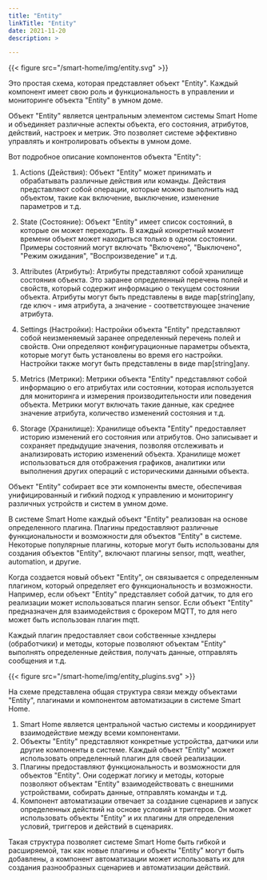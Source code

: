 ```yaml
---
title: "Entity"
linkTitle: "Entity"
date: 2021-11-20
description: >

---
```


{{< figure src="/smart-home/img/entity.svg" >}}

Это простая схема, которая представляет объект "Entity".
Каждый компонент имеет свою роль и функциональность в управлении и мониторинге объекта "Entity" в умном доме.

Объект "Entity" является центральным элементом системы Smart Home и объединяет различные аспекты объекта, его состояния,
атрибутов, действий, настроек и метрик. Это позволяет системе эффективно управлять и контролировать объекты в умном
доме.

Вот подробное описание компонентов объекта "Entity":

1. Actions (Действия): Объект "Entity" может принимать и обрабатывать различные действия или команды. Действия
   представляют
   собой операции, которые можно выполнить над объектом, такие как включение, выключение, изменение параметров и т.д.

2. State (Состояние): Объект "Entity" имеет список состояний, в которые он может переходить. В каждый конкретный момент
   времени объект может находиться только в одном состоянии. Примеры состояний могут включать "Включено", "Выключено",
   "Режим ожидания", "Воспроизведение" и т.д.

3. Attributes (Атрибуты): Атрибуты представляют собой хранилище состояния объекта. Это заранее определенный перечень
   полей и свойств, который содержит информацию о текущем состоянии объекта. Атрибуты могут быть представлены в виде
   map[string]any,
   где ключ - имя атрибута, а значение - соответствующее значение атрибута.

4. Settings (Настройки): Настройки объекта "Entity" представляют собой неизменяемый заранее определенный перечень полей
   и свойств.
   Они определяют конфигурационные параметры объекта, которые могут быть установлены во время его настройки. Настройки
   также могут
   быть представлены в виде map[string]any.

5. Metrics (Метрики): Метрики объекта "Entity" представляют собой информацию о его атрибутах или состоянии, которая
   используется
   для мониторинга и измерения производительности или поведения объекта. Метрики могут включать такие данные, как
   среднее значение
   атрибута, количество изменений состояния и т.д.

6. Storage (Хранилище): Хранилище объекта "Entity" предоставляет историю изменений его состояния или атрибутов. Оно
   записывает
   и сохраняет предыдущие значения, позволяя отслеживать и анализировать историю изменений объекта. Хранилище может
   использоваться
   для отображения графиков, аналитики или выполнения других операций с историческими данными объекта.

Объект "Entity" собирает все эти компоненты вместе, обеспечивая унифицированный и гибкий подход
к управлению и мониторингу различных устройств и систем в умном доме.

В системе Smart Home каждый объект "Entity" реализован на основе определенного плагина. Плагины предоставляют различные
функциональности и возможности для объектов "Entity" в системе. Некоторые популярные плагины, которые могут быть
использованы для создания объектов "Entity", включают плагины sensor, mqtt, weather, automation, и другие.

Когда создается новый объект "Entity", он связывается с определенным плагином, который определяет его функциональность и
возможности. Например, если объект "Entity" представляет собой датчик, то для его реализации может использоваться плагин
sensor. Если объект "Entity" предназначен для взаимодействия с брокером MQTT, то для него может быть использован плагин
mqtt.

Каждый плагин предоставляет свои собственные хэндлеры (обработчики) и методы, которые позволяют объектам "Entity"
выполнять
определенные действия, получать данные, отправлять сообщения и т.д.

{{< figure src="/smart-home/img/entity_plugins.svg" >}}

На схеме представлена общая структура связи между объектами "Entity", плагинами и компонентом автоматизации в системе
Smart Home.

1. Smart Home является центральной частью системы и координирует взаимодействие между всеми компонентами.
2. Объекты "Entity" представляют конкретные устройства, датчики или другие компоненты в системе. Каждый объект "Entity"
   может использовать определенный плагин для своей реализации.
3. Плагины предоставляют функциональность и возможности для объектов "Entity". Они содержат логику и методы, которые
   позволяют объектам "Entity" взаимодействовать с внешними устройствами, собирать данные, отправлять команды и т.д.
4. Компонент автоматизации отвечает за создание сценариев и запуск определенных действий на основе условий и триггеров.
   Он может использовать объекты "Entity" и их плагины для определения условий, триггеров и действий в сценариях.

Такая структура позволяет системе Smart Home быть гибкой и расширяемой, так как новые плагины и объекты "Entity" могут
быть добавлены,
а компонент автоматизации может использовать их для создания разнообразных сценариев и автоматизации действий.
